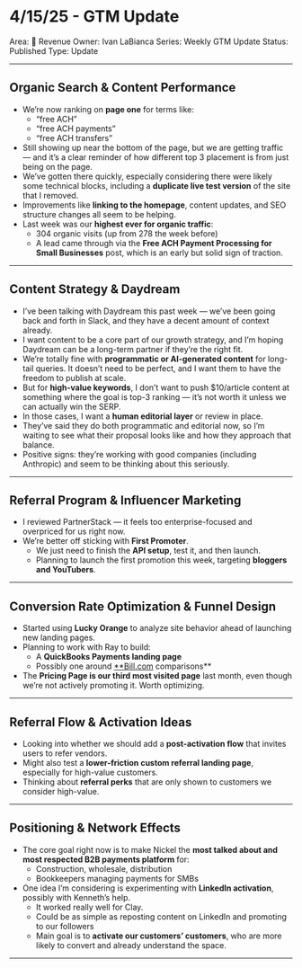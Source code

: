 # 4/15/25 - GTM Update

Area: 🤑 Revenue
Owner: Ivan LaBianca
Series: Weekly GTM Update
Status: Published
Type: Update

---

## Organic Search & Content Performance

- We’re now ranking on **page one** for terms like:
    - “free ACH”
    - “free ACH payments”
    - “free ACH transfers”
- Still showing up near the bottom of the page, but we are getting traffic — and it’s a clear reminder of how different top 3 placement is from just being on the page.
- We’ve gotten there quickly, especially considering there were likely some technical blocks, including a **duplicate live test version** of the site that I removed.
- Improvements like **linking to the homepage**, content updates, and SEO structure changes all seem to be helping.
- Last week was our **highest ever for organic traffic**:
    - 304 organic visits (up from 278 the week before)
    - A lead came through via the **Free ACH Payment Processing for Small Businesses** post, which is an early but solid sign of traction.

---

## Content Strategy & Daydream

- I’ve been talking with Daydream this past week — we’ve been going back and forth in Slack, and they have a decent amount of context already.
- I want content to be a core part of our growth strategy, and I’m hoping Daydream can be a long-term partner if they’re the right fit.
- We’re totally fine with **programmatic or AI-generated content** for long-tail queries. It doesn’t need to be perfect, and I want them to have the freedom to publish at scale.
- But for **high-value keywords**, I don’t want to push $10/article content at something where the goal is top-3 ranking — it’s not worth it unless we can actually win the SERP.
- In those cases, I want a **human editorial layer** or review in place.
- They’ve said they do both programmatic and editorial now, so I’m waiting to see what their proposal looks like and how they approach that balance.
- Positive signs: they’re working with good companies (including Anthropic) and seem to be thinking about this seriously.

---

## Referral Program & Influencer Marketing

- I reviewed PartnerStack — it feels too enterprise-focused and overpriced for us right now.
- We’re better off sticking with **First Promoter**.
    - We just need to finish the **API setup**, test it, and then launch.
    - Planning to launch the first promotion this week, targeting **bloggers and YouTubers**.

---

## Conversion Rate Optimization & Funnel Design

- Started using **Lucky Orange** to analyze site behavior ahead of launching new landing pages.
- Planning to work with Ray to build:
    - A **QuickBooks Payments landing page**
    - Possibly one around [**Bill.com](http://bill.com/) comparisons**
- The **Pricing Page is our third most visited page** last month, even though we’re not actively promoting it. Worth optimizing.

---

## Referral Flow & Activation Ideas

- Looking into whether we should add a **post-activation flow** that invites users to refer vendors.
- Might also test a **lower-friction custom referral landing page**, especially for high-value customers.
- Thinking about **referral perks** that are only shown to customers we consider high-value.

---

## Positioning & Network Effects

- The core goal right now is to make Nickel the **most talked about and most respected B2B payments platform** for:
    - Construction, wholesale, distribution
    - Bookkeepers managing payments for SMBs
- One idea I’m considering is experimenting with **LinkedIn activation**, possibly with Kenneth’s help.
    - It worked really well for Clay.
    - Could be as simple as reposting content on LinkedIn and promoting to our followers
    - Main goal is to **activate our customers’ customers**, who are more likely to convert and already understand the space.

---